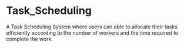 # Task_Scheduling
A Task Scheduling System where users can able to allocate their tasks efficiently according to the number of workers and the time required to complete the work.
